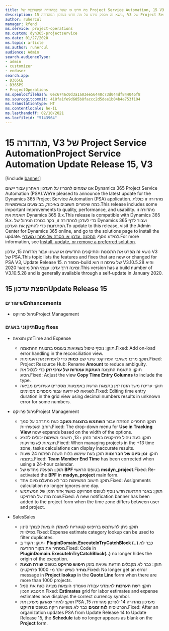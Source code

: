 ```yaml
---
title: מה חדש או שונה במהדורה המעודכנת של Project Service Automation, 15 V3
description: נושא זה מספק מידע על מה חדש בעדכון המהדורה 15, V3 של Project Service Automation.
author: ruhercul
manager: kfend
ms.service: project-operations
ms.custom: dyn365-projectservice
ms.date: 01/27/2020
ms.topic: article
ms.author: ruhercul
audience: Admin
search.audienceType:
- admin
- customizer
- enduser
search.app:
- D365CE
- D365PS
- ProjectOperations
ms.openlocfilehash: 0ec6746c0d3a1a03ee56440c73d044df844046f8
ms.sourcegitcommit: 418fa1fe9d605b8faccc2d5dee1b04b4e753f194
ms.translationtype: HT
ms.contentlocale: he-IL
ms.lasthandoff: 02/10/2021
ms.locfileid: "5143964"
---
```

# <a name="project-service-automation-update-release-15-v3"></a><span data-ttu-id="e706d-103">מהדורה 15, V3 של Project Service Automation</span><span class="sxs-lookup"><span data-stu-id="e706d-103">Project Service Automation Update Release 15, V3</span></span>

[!include [banner](../includes/psa-now-project-operations.md)]

<span data-ttu-id="e706d-104">אנו שמחים להכריז על העדכון האחרון עבור יישום Dynamics 365 Project Service Automation‏ (PSA).</span><span class="sxs-lookup"><span data-stu-id="e706d-104">We’re pleased to announce the latest update for the Dynamics 365 Project Service Automation (PSA) application.</span></span> <span data-ttu-id="e706d-105">מהדורה זו כוללת כמה שיפורים חשובים באיכות, בביצועים ובשימושיות.</span><span class="sxs-lookup"><span data-stu-id="e706d-105">This release includes some important improvements to quality, performance, and usability.</span></span> <span data-ttu-id="e706d-106">מהדורה זו תואמת את Dynamics 365 9.x.</span><span class="sxs-lookup"><span data-stu-id="e706d-106">This release is compatible with Dynamics 365 9.x.</span></span> <span data-ttu-id="e706d-107">כדי לעדכן למהדורה זו, בקר במרכז הניהול של Dynamics 365 ועבור לדף הפתרונות כדי להתקין את העדכון.</span><span class="sxs-lookup"><span data-stu-id="e706d-107">To update to this release, visit the Admin Center for Dynamics 365 online, and go to the solutions page to install the update.</span></span> <span data-ttu-id="e706d-108">למידע נוסף: [התקנה, עדכון או הסרה של פתרון מועדף](https://docs.microsoft.com/power-platform/admin/install-remove-preferred-solution).</span><span class="sxs-lookup"><span data-stu-id="e706d-108">For more information, see [Install, update, or remove a preferred solution](https://docs.microsoft.com/power-platform/admin/install-remove-preferred-solution).</span></span>

<span data-ttu-id="e706d-109">נושא זה מפרט את התכונות והתיקונים החדשים או ששונו עבור מהדורה 15, עדכון V3 של PSA.</span><span class="sxs-lookup"><span data-stu-id="e706d-109">This topic lists the features and fixes that are new or changed for PSA V3, Update Release 15.</span></span> <span data-ttu-id="e706d-110">מספר ה-build של גירסה זו הוא V3.10.5.28 והיא זמינה דרך עדכון עצמי החל מינואר 2020.</span><span class="sxs-lookup"><span data-stu-id="e706d-110">This version has a build number of V3.10.5.28 and is generally available through a self-update in January 2020.</span></span>

## <a name="update-release-15"></a><span data-ttu-id="e706d-111">הפצת עדכון 15</span><span class="sxs-lookup"><span data-stu-id="e706d-111">Update Release 15</span></span> 

### <a name="enhancements"></a><span data-ttu-id="e706d-112">שיפורים</span><span class="sxs-lookup"><span data-stu-id="e706d-112">Enhancements</span></span>

- <span data-ttu-id="e706d-113">ניהול פרויקט</span><span class="sxs-lookup"><span data-stu-id="e706d-113">Project Management</span></span>

### <a name="bug-fixes"></a><span data-ttu-id="e706d-114">תיקוני באגים</span><span class="sxs-lookup"><span data-stu-id="e706d-114">Bug fixes</span></span>

- <span data-ttu-id="e706d-115">זמן והוצאה</span><span class="sxs-lookup"><span data-stu-id="e706d-115">Time and Expense</span></span>

  - <span data-ttu-id="e706d-116">תוקן: נוסף טיפול בשגיאות בעומס בתצוגת ההתאמה.</span><span class="sxs-lookup"><span data-stu-id="e706d-116">Fixed: Add on-load error handling in the reconciliation view.</span></span>
  - <span data-ttu-id="e706d-117">תוקן: מרכז משאבי הפרויקט: שינוי שם **כמות** כדי להפחית את העמימות.</span><span class="sxs-lookup"><span data-stu-id="e706d-117">Fixed: Project Resource Hub: Rename **Amount** to reduce ambiguity.</span></span>
  - <span data-ttu-id="e706d-118">תוקן: התאמת התצוגה **העתקת עמודות של ערכי זמן** כדי לכלול את הסוג.</span><span class="sxs-lookup"><span data-stu-id="e706d-118">Fixed: Adjust the view **Copy Time Entry Columns** to include the type.</span></span>
  - <span data-ttu-id="e706d-119">תוקן: עריכת משך הזנת זמן בתצוגת הרשת באמצעות מספרים עשרוניים מביאה לשגיאה לא ידועה עבור מספרים מסוימים.</span><span class="sxs-lookup"><span data-stu-id="e706d-119">Fixed: Editing time entry duration in the grid view using decimal numbers results in unknown error for some numbers.</span></span>

- <span data-ttu-id="e706d-120">ניהול פרויקט</span><span class="sxs-lookup"><span data-stu-id="e706d-120">Project Management</span></span>

  - <span data-ttu-id="e706d-121">תוקן: התפריט הנפתח עבור **השתמש בתצוגת מעקב** כעת מתרחב על סמך רוחב האפשרויות.</span><span class="sxs-lookup"><span data-stu-id="e706d-121">Fixed: The drop-down menu for **Use in Tracking View** now expands based on the width of the options.</span></span>
  - <span data-ttu-id="e706d-122">תוקן: בעת ניהול פרויקטים באזור הזמן +13, חישובי משימות יכולים להציג תוצאות לא מדויקות.</span><span class="sxs-lookup"><span data-stu-id="e706d-122">Fixed: When managing projects in the +13 time zone, tasks calculations can display inaccurate results.</span></span>
  - <span data-ttu-id="e706d-123">תוקן: **זמן סיום של חבר צוות** תוקן בעת שימוש בלוח השנה הפתוח 24 שעות ביממה.</span><span class="sxs-lookup"><span data-stu-id="e706d-123">Fixed: **Team Member End Time** has been corrected when using a 24-hour calendar.</span></span>
  - <span data-ttu-id="e706d-124">תוקן: הפעלה מחדש של **BPF** בטופס הראשי **msdyn_project**.</span><span class="sxs-lookup"><span data-stu-id="e706d-124">Fixed: Re-activated the **BPF** in **msdyn_project** main form.</span></span>
  - <span data-ttu-id="e706d-125">תוקן: חישוב המשימות כבר לא מתעלם מיום אחד.</span><span class="sxs-lookup"><span data-stu-id="e706d-125">Fixed: Assignments calculation no longer ignores one day.</span></span>
  - <span data-ttu-id="e706d-126">תוקן: באנר התראות חדש נוסף לטופס הפרויקט כאשר אזור הזמן של המשתמש שונה מזה של הפרויקט.</span><span class="sxs-lookup"><span data-stu-id="e706d-126">Fixed: A new notification banner has been added to the project form when the time zone differs between user and project.</span></span>

- <span data-ttu-id="e706d-127">Sales</span><span class="sxs-lookup"><span data-stu-id="e706d-127">Sales</span></span>

  - <span data-ttu-id="e706d-128">תוקן: ניתן להשתמש בחיפוש קטגוריות לאומדן הוצאות לצורך סינון כפילויות.</span><span class="sxs-lookup"><span data-stu-id="e706d-128">Fixed: Expense estimate category lookup can be used to filter duplicates.</span></span>
  - <span data-ttu-id="e706d-129">תוקן: הקוד ב- **PluginDomain.ExecuteInTryCatchBlock (..)** כבר לא מסתיר את מקור החריגה.</span><span class="sxs-lookup"><span data-stu-id="e706d-129">Fixed: Code in **PluginDomain.ExecuteInTryCatchBlock(..)** no longer hides the origin of the exception.</span></span>
  - <span data-ttu-id="e706d-130">תוקן: כבר לא מקבלים הודעת שגיאה בזמן **חיפוש פרויקט** בטופס **שורת הצעת מחיר** כשיש יותר מ- 1000 פרויקטים.</span><span class="sxs-lookup"><span data-stu-id="e706d-130">Fixed: No longer get an error message in **Project lookup** in the **Quote Line** form when there are more than 1000 projects.</span></span>
  - <span data-ttu-id="e706d-131">תוקן: רשת **הערכות** לאומדני עבודה ואומדני הוצאות מציגה כעת את סמל המטבע הנכון.</span><span class="sxs-lookup"><span data-stu-id="e706d-131">Fixed: **Estimates** grid for labor estimates and expense estimates now displays the correct currency symbol.</span></span>
  - <span data-ttu-id="e706d-132">תוקן: לאחר שארגון מעדכן את PSA מעדכון מהדורה 14 לעדכון מהדורה 15, הכרטיסיה **לוח זמנים** כבר לא מופיעה ריקה בטופס **פרויקט**.</span><span class="sxs-lookup"><span data-stu-id="e706d-132">Fixed: After an organization updates PSA from Update Release 14 to Update Release 15, the **Schedule** tab no longer appears as blank on the **Project** form.</span></span>
